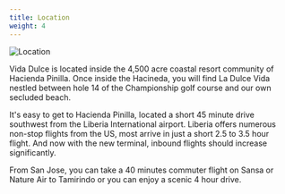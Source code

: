 ```yaml
---
title: Location
weight: 4
---
```

![Location](/images/pages/mapgnd.jpg)

Vida Dulce is located inside the 4,500 acre coastal resort community of Hacienda Pinilla. Once inside the Hacineda, you will find La Dulce Vida nestled between hole 14 of the Championship golf course and our own secluded beach.

It's easy to get to Hacienda Pinilla, located a short 45 minute drive southwest from the Liberia International airport. Liberia offers numerous non-stop flights from the US, most arrive in just a short 2.5 to 3.5 hour flight. And now with the new terminal, inbound flights should increase significantly.

From San Jose, you can take a 40 minutes commuter flight on Sansa or Nature Air to Tamirindo or you can enjoy a scenic 4 hour drive.
